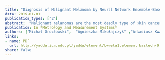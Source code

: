 ```yaml
---
title: "Diagnosis of Malignant Melanoma by Neural Network Ensemble-Based System Utilising Hand-Crafted Skin Lesion Features"
date: 2019-01-01
publication_types: ["2"]
abstract:  "Malignant melanomas are the most deadly type of skin cancer, yet detected early have high chances of successful treatment. In the last twenty years, the interest in automatic recognition and classification of melanoma dynamically increased, partly because of appearing public datasets with dermatoscopic images of skin lesions. Automated computer-aided skin cancer detection in dermatoscopic images is a very challenging task due to uneven sizes of datasets, huge intra-class variation with small interclass variation, and the existence of many artifacts in the images. One of the most recognized methods of melanoma diagnosis is the ABCD method. In the paper, we propose an extended version of this method and an intelligent decision support system based on neural networks that uses its results in the form of hand-crafted features. Automatic determination of the skin features with the ABCD method is difficult due to the large diversity of images of various quality, the existence of hair, different markers and other obstacles. Therefore, it was necessary to apply advanced methods of pre-processing the images. The proposed system is an ensemble of ten neural networks working in parallel, and one network using their results to generate a final decision. This system structure enables to increase the efficiency of its operation by several percentage points compared with a single neural network. The proposed system is trained on over 5000 and tested afterwards on 200 skin moles. The presented system can be used as a decision support system for primary care physicians, as a system capable of self-examination of the skin with a dermatoscope and also as an important tool to improve biopsy decision making."
publication: In *Metrology and Measurement Systems*
authors: ["Michał Grochowski",  "Agnieszka Mikołajczyk" ,"Arkadiusz Kwasigroch"]
links:
- name: PDF
  url: http://yadda.icm.edu.pl/yadda/element/bwmeta1.element.baztech-9facdcbc-8fe5-4f40-a606-0e258d8dee0e/c/Grochowski_Diagnosis_MMS_1_2019.pdf
share: false
---
```


